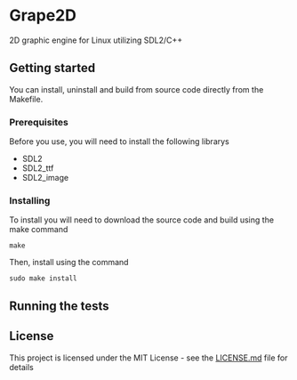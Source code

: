 # Grape2D
2D graphic engine for Linux utilizing SDL2/C++

## Getting started
You can install, uninstall and build from source code directly from the Makefile.

### Prerequisites
Before you use, you will need to install the following librarys
- SDL2
- SDL2_ttf
- SDL2_image
 
### Installing
To install you will need to download the source code and build using the make command
```
make
```
Then, install using the command
```
sudo make install
```

## Running the tests

## License
This project is licensed under the MIT License - see the [LICENSE.md](https://github.com/lincolncpp/grape2d/blob/master/LICENSE) file for details
